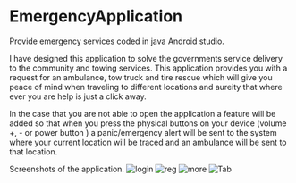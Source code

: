 # EmergencyApplication
Provide emergency services coded in java Android studio.

I have designed this application to solve the governments service delivery to 
the community and towing services. This application provides you with a request 
for an ambulance, tow truck and tire rescue which will give you peace of mind when
traveling to different locations and aureity that where ever you are help is just a click away. 

In the case that you are not able to open the application a feature will be added 
so that when you press the physical buttons on your device (volume +, -  or power button ) 
a panic/emergency alert will be sent to the system where your current location will 
be traced and an ambulance will be sent to that location.

Screenshots of the application.
![login](https://user-images.githubusercontent.com/69700902/198139191-9621a5aa-b27d-4fdb-a84d-5797469ff7d4.PNG)
![reg](https://user-images.githubusercontent.com/69700902/198139206-29df8222-3ea5-4016-a6c7-5db266fda9d0.PNG)
![more](https://user-images.githubusercontent.com/69700902/198139216-3dbed7ca-8acb-45cc-9784-02801beae051.PNG)
![Tab](https://user-images.githubusercontent.com/69700902/198139342-363741fb-ce95-40c8-9909-4063b3bd9113.PNG)
